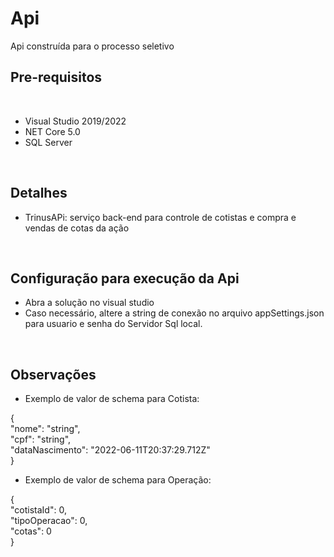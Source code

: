 # Api
Api construída para o processo seletivo 

## Pre-requisitos

<br>

- Visual Studio 2019/2022
- NET Core 5.0
- SQL Server

<br>

## Detalhes

- TrinusAPi: serviço back-end para controle de cotistas e compra e
vendas de cotas da ação

<br>

## Configuração para execução da Api

- Abra a solução no visual studio
- Caso necessário, altere a string de conexão no arquivo appSettings.json para  usuario e senha do Servidor Sql local.

<br>

## Observações

- Exemplo de valor de schema para Cotista:

{<br>
  "nome": "string",<br>
  "cpf": "string",<br>
  "dataNascimento": "2022-06-11T20:37:29.712Z"<br>
}
- Exemplo de valor de schema para Operação:

{<br>
  "cotistaId": 0,<br>
  "tipoOperacao": 0,<br>
  "cotas": 0<br>
}
